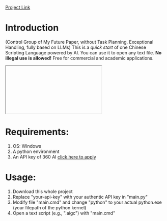 
[Project Link](https://github.com/Magic-Abracadabra/AI-Chinese-Scripting-Language)

# Introduction
(Control Group of My Future Paper, without Task Planning, Exceptional Handling, fully based on LLMs) This is a _quick start_ of one Chinese Scripting Language powered by AI. You can use it to open any text file. **No illegal use is allowed!** Free for commercial and academic applications.


<iframe>
    width="100%"  
    height="450"  
    src="//live.csdn.net/v/embed/470485"  
    scrolling="no"  
    border="0"  
    frameborder="no"  
    framespacing="0"  
    allowfullscreen="true"> 
。 
</iframe> 


# Requirements:
1. OS: Windows
2. A python environment
3. An API key of 360 AI [click here to apply](https://ai.360.com/open)
# Usage:
1. Download this whole project
2. Replace "your-api-key" with your authentic API key in "main.py"
3. Modify file "main.cmd" and change "python" to your actual python.exe (your filepath of the python kernel)
4. Open a text script (e.g., ".aigc") with "main.cmd"
